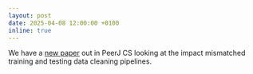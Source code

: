 ```yaml
---
layout: post
date: 2025-04-08 12:00:00 +0100
inline: true
---
```


We have a [new paper](https://peerj.com/articles/cs-2793/) out in PeerJ CS looking at the impact mismatched training and testing data cleaning pipelines.